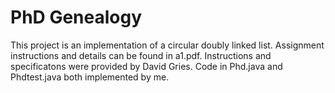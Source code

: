 # PhD Genealogy
This project is an implementation of a circular doubly linked list. Assignment instructions and details can be found in a1.pdf. Instructions and specificatons were provided by David Gries. Code in Phd.java and Phdtest.java both implemented by me.
